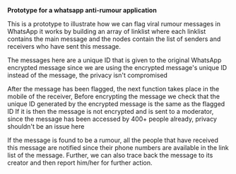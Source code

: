 **Prototype for a whatsapp anti-rumour application**

This is a prototype to illustrate how we can flag viral rumour messages in WhatsApp
it works by building an array of linklist where each linklist contains the main message and
the nodes contain the list of senders and receivers who have sent this message.

The messages here are a unique ID that is given to the original WhatsApp encrypted message
since we are using the encrypted message's unique ID instead of the message, the privacy isn't compromised

After the message has been flagged, the next function takes place in the mobile of the receiver, 
Before encrypting the message we check that the unique ID generated by the encrypted message is the same as the flagged ID
If it is then the message is not encrypted and is sent to a moderator, since the message has been accessed by 400+ people already, privacy shouldn't be an issue here

If the message is found to be a rumour, all the people that have received this message are notified since their phone numbers are available in the link list of the message. Further, we can also trace back the message to its creator and then report him/her for further action.